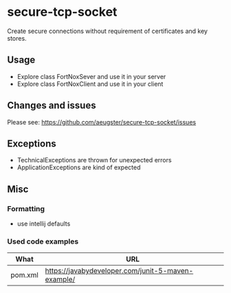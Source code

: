 # secure-tcp-socket
Create secure connections without requirement of certificates and key stores.

## Usage
- Explore class FortNoxSever and use it in your server
- Explore class FortNoxClient and use it in your client

## Changes and issues
Please see: https://github.com/aeugster/secure-tcp-socket/issues

## Exceptions
- TechnicalExceptions are thrown for unexpected errors
- ApplicationExceptions are kind of expected


## Misc

### Formatting
- use intellij defaults

### Used code examples
| What    | URL                                                |
|---------|----------------------------------------------------|
| pom.xml | https://javabydeveloper.com/junit-5-maven-example/ |

